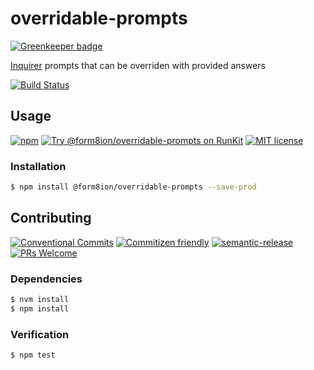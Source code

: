 # overridable-prompts

[![Greenkeeper badge](https://badges.greenkeeper.io/form8ion/overridable-prompts.svg)](https://greenkeeper.io/)

[Inquirer](https://github.com/SBoudrias/Inquirer.js/) prompts that can be
overriden with provided answers

<!-- status badges -->
[![Build Status][ci-badge]][ci-link]

## Usage

<!-- consumer badges -->
[![npm][npm-badge]][npm-link]
[![Try @form8ion&#x2F;overridable-prompts on RunKit][runkit-badge]][runkit-link]
[![MIT license][license-badge]][license-link]

### Installation

```sh
$ npm install @form8ion/overridable-prompts --save-prod
```

## Contributing

<!-- contribution badges -->
[![Conventional Commits][commit-convention-badge]][commit-convention-link]
[![Commitizen friendly][commitizen-badge]][commitizen-link]
[![semantic-release][semantic-release-badge]][semantic-release-link]
[![PRs Welcome][PRs-badge]][PRs-link]

### Dependencies

```sh
$ nvm install
$ npm install
```

### Verification

```sh
$ npm test
```

[npm-link]: https://www.npmjs.com/package/@form8ion/overridable-prompts
[npm-badge]: https://img.shields.io/npm/v/@form8ion/overridable-prompts.svg
[runkit-link]: https://npm.runkit.com/@form8ion/overridable-prompts
[runkit-badge]: https://badge.runkitcdn.com/@form8ion/overridable-prompts.svg
[license-link]: LICENSE
[license-badge]: https://img.shields.io/github/license/form8ion/overridable-prompts.svg
[ci-link]: https://travis-ci.com/form8ion/overridable-prompts
[ci-badge]: https://img.shields.io/travis/com/form8ion/overridable-prompts/master.svg
[commit-convention-link]: https://conventionalcommits.org
[commit-convention-badge]: https://img.shields.io/badge/Conventional%20Commits-1.0.0-yellow.svg
[commitizen-link]: http://commitizen.github.io/cz-cli/
[commitizen-badge]: https://img.shields.io/badge/commitizen-friendly-brightgreen.svg
[semantic-release-link]: https://github.com/semantic-release/semantic-release
[semantic-release-badge]: https://img.shields.io/badge/%20%20%F0%9F%93%A6%F0%9F%9A%80-semantic--release-e10079.svg
[PRs-link]: http://makeapullrequest.com
[PRs-badge]: https://img.shields.io/badge/PRs-welcome-brightgreen.svg
